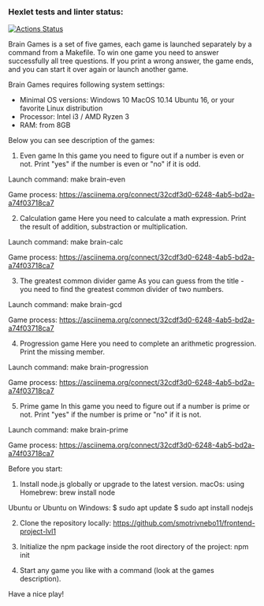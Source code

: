 ### Hexlet tests and linter status:
[![Actions Status](https://github.com/smotrivnebo11/frontend-project-lvl1/workflows/hexlet-check/badge.svg)](https://github.com/smotrivnebo11/frontend-project-lvl1/actions)

Brain Games is a set of five games, each game is launched separately by a command from a Makefile. To win one game you need to answer successfully all tree questions. If you print a wrong answer, the game ends, and you can start it over again or launch another game. 

Brain Games requires following system settings:
* Minimal OS versions:
Windows 10
MacOS 10.14
Ubuntu 16, or your favorite Linux distribution
* Processor: Intel i3 / AMD Ryzen 3
* RAM: from 8GB

Below you can see description of the games:

1. Even game
In this game you need to figure out if a number is even or not. Print "yes" if the number is even or "no" if it is odd.

Launch command: make brain-even

Game process: https://asciinema.org/connect/32cdf3d0-6248-4ab5-bd2a-a74f03718ca7


2. Calculation game
Here you need to calculate a math expression. Print the result of addition, substraction or multiplication.

Launch command: make brain-calc

Game process: https://asciinema.org/connect/32cdf3d0-6248-4ab5-bd2a-a74f03718ca7 


3. The greatest common divider game
As you can guess from the title - you need to find the greatest common divider of two numbers.

Launch command: make brain-gcd

Game process: https://asciinema.org/connect/32cdf3d0-6248-4ab5-bd2a-a74f03718ca7 


4. Progression game
Here you need to complete an arithmetic progression. Print the missing member.

Launch command: make brain-progression

Game process: https://asciinema.org/connect/32cdf3d0-6248-4ab5-bd2a-a74f03718ca7 


5. Prime game
In this game you need to figure out if a number is prime or not. Print "yes" if the number is prime or "no" if it is not.

Launch command: make brain-prime

Game process: https://asciinema.org/connect/32cdf3d0-6248-4ab5-bd2a-a74f03718ca7


Before you start:
1. Install node.js globally or upgrade to the latest version.
macOs:
using Homebrew: brew install node

Ubuntu or Ubuntu on Windows:
$ sudo apt update
$ sudo apt install nodejs

2. Clone the repository locally:
https://github.com/smotrivnebo11/frontend-project-lvl1 

3. Initialize the npm package inside the root directory of the project:
npm init

4. Start any game you like with a command (look at the games description).

Have a nice play!
